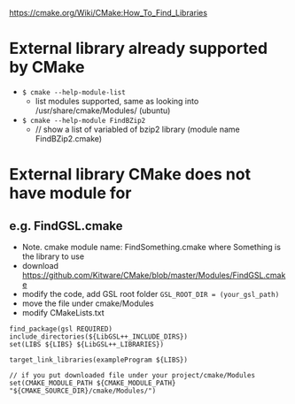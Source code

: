 https://cmake.org/Wiki/CMake:How_To_Find_Libraries

# External library already supported by CMake
- `$ cmake --help-module-list`
  - list modules supported, same as looking into /usr/share/cmake/Modules/ (ubuntu)
- `$ cmake --help-module FindBZip2`
  - // show a list of variabled of bzip2 library (module name FindBZip2.cmake)

# External library CMake does not have module for
## e.g. FindGSL.cmake
- Note. cmake module name: FindSomething.cmake where Something is the library to use
- download https://github.com/Kitware/CMake/blob/master/Modules/FindGSL.cmake
- modify the code, add GSL root folder
```GSL_ROOT_DIR = (your_gsl_path)```
- move the file under cmake/Modules
- modify CMakeLists.txt
```
find_package(gsl REQUIRED)
include_directories(${LibGSL++_INCLUDE_DIRS})
set(LIBS ${LIBS} ${LibGSL++_LIBRARIES})

target_link_libraries(exampleProgram ${LIBS})

// if you put downloaded file under your project/cmake/Modules
set(CMAKE_MODULE_PATH ${CMAKE_MODULE_PATH} "${CMAKE_SOURCE_DIR}/cmake/Modules/")
```